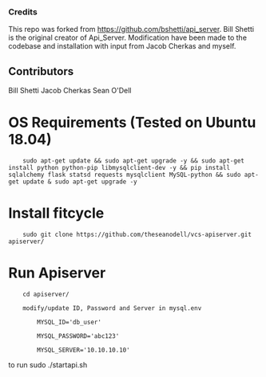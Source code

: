 ### Credits

This repo was forked from https://github.com/bshetti/api_server. Bill Shetti is the original creator of Api_Server. Modification have been made to the codebase and installation with input from Jacob Cherkas and myself.

## Contributors
Bill Shetti
Jacob Cherkas
Sean O'Dell

# OS Requirements (Tested on Ubuntu 18.04)

        sudo apt-get update && sudo apt-get upgrade -y && sudo apt-get install python python-pip libmysqlclient-dev -y && pip install sqlalchemy flask statsd requests mysqlclient MySQL-python && sudo apt-get update & sudo apt-get upgrade -y

# Install fitcycle

        sudo git clone https://github.com/theseanodell/vcs-apiserver.git apiserver/

# Run Apiserver

        cd apiserver/

        modify/update ID, Password and Server in mysql.env

            MYSQL_ID='db_user'

            MYSQL_PASSWORD='abc123'

            MYSQL_SERVER='10.10.10.10'

to run sudo ./startapi.sh
